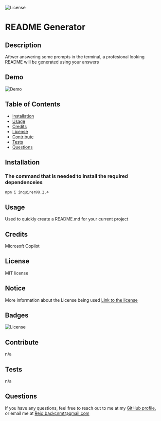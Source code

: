 ![License](https://img.shields.io/badge/License-MIT-yellow.svg)

  # README Generator
  
  ## Description
  
  Aftwer answering some prompts in the terminal, a profesional looking README will be generated using your answers

  ## Demo
  ![Demo](./imgAssets/demo.gif)
  
  ## Table of Contents
  
  - [Installation](#installation)
  - [Usage](#usage)
  - [Credits](#credits)
  - [License](#license)
  - [Contribute](#contribute)
  - [Tests](#tests)
  - [Questions](#questions)
  
  ## Installation

  ### The command that is needed to install the required dependenceies
  `
  npm i inquirer@8.2.4
  `

  ## Usage
  
  Used to quickly create a README.md for your current project
  
  ## Credits
  
  Microsoft Copilot
  
  ## License
  
  MIT license
## Notice

More information about the License being used
 [Link to the license](https://mit-license.org/)
  
  ## Badges
  
  ![License](https://img.shields.io/badge/License-MIT-yellow.svg)
  
  ## Contribute
  
  n/a 
  
  ## Tests
  
  n/a  
  
  ## Questions
    
  If you have any questions, feel free to reach out to me at my [GitHub profile.](https://github.com/NuclearReid) or email me at Reid.backcnmt@gmail.com
  